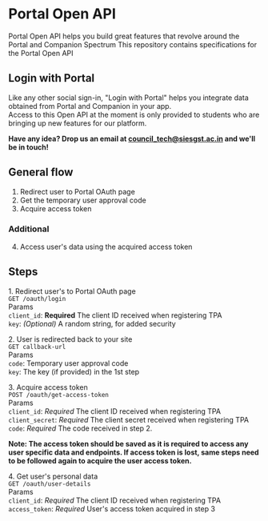 # Portal Open API

Portal Open API helps you build great features that revolve around the Portal and Companion Spectrum
This repository contains specifications for the Portal Open API

## Login with Portal

Like any other social sign-in, "Login with Portal" helps you integrate data obtained from Portal and Companion in your app.  
Access to this Open API at the moment is only provided to students who are bringing up new features for our platform.  

**Have any idea? Drop us an email at council_tech@siesgst.ac.in and we'll be in touch!**  

## General flow
1. Redirect user to Portal OAuth page
2. Get the temporary user approval code
3. Acquire access token

### Additional
4. Access user's data using the acquired access token  

## Steps
1\. Redirect user's to Portal OAuth page  
```GET /oauth/login```  
Params  
```client_id```: **Required** The client ID received when registering TPA  
```key```: _(Optional)_ A random string, for added security  

2\. User is redirected back to your site  
```GET callback-url```  
Params  
```code```: Temporary user approval code  
```key```: The key (if provided) in the 1st step  

3\. Acquire access token  
```POST /oauth/get-access-token```  
Params  
```client_id```: *Required* The client ID received when registering TPA  
```client_secret```: *Required* The client secret received when registering TPA  
```code```: *Required* The code received in step 2.  

**Note: The access token should be saved as it is required to access any user specific data and endpoints. If access token is lost, same steps need to be followed again to acquire the user access token.**  

4\. Get user's personal data  
```GET /oauth/user-details```  
Params  
```client_id```: *Required* The client ID received when registering TPA  
```access_token```: *Required* User's access token acquired in step 3  
